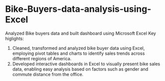 # Bike-Buyers-data-analysis-using-Excel
Analyzed Bike buyers data and built dashboard using Microsoft Excel
Key higlights:
1. Cleaned, transformed and analyzed bike buyer data using Excel, employing pivot tables and charts to identify sales trends across different regions of America.
2. Developed interactive dashboards in Excel to visually present bike sales data, enabling easy analysis based on factors such as gender and commute distance from the office.
